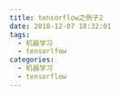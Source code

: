 ```yaml
---
title: tensorflow之例子2
date: 2018-12-07 18:32:01
tags:
  - 机器学习
  - tensorlfow
categories:
  - 机器学习
  - tensorflow
---
```


